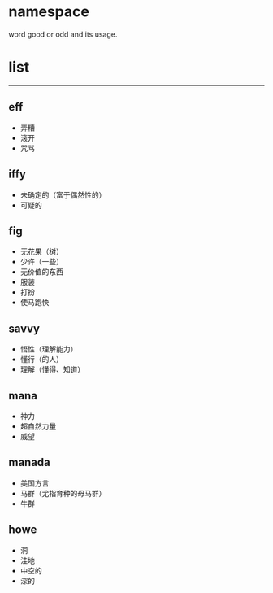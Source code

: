 # namespace
word good or odd and its usage.

# list
---
## eff

- 弄糟
- 滚开
- 咒骂

## iffy

- 未确定的（富于偶然性的）
- 可疑的

## fig

- 无花果（树）
- 少许（一些）
- 无价值的东西
- 服装
- 打扮
- 使马跑快

## savvy

- 悟性（理解能力）
- 懂行（的人）
- 理解（懂得、知道）

## mana

- 神力
- 超自然力量
- 威望

## manada

- 美国方言
- 马群（尤指育种的母马群）
- 牛群

## howe

- 洞
- 洼地
- 中空的
- 深的